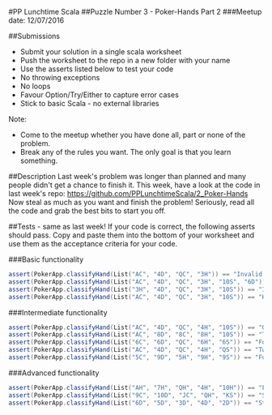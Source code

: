 #PP Lunchtime Scala 
##Puzzle Number 3 - Poker-Hands Part 2
###Meetup date: 12/07/2016

##Submissions
* Submit your solution in a single scala worksheet
* Push the worksheet to the repo in a new folder with your name
* Use the asserts listed below to test your code
* No throwing exceptions
* No loops
* Favour Option/Try/Either to capture error cases
* Stick to basic Scala - no external libraries

Note:
* Come to the meetup whether you have done all, part or none of the problem.
* Break any of the rules you want. The only goal is that you learn something.

##Description
Last week's problem was longer than planned and many people didn't get a chance to finish it. 
This week, have a look at the code in last week's repo: https://github.com/PPLunchtimeScala/2_Poker-Hands
Now steal as much as you want and finish the problem! Seriously, read all the code and grab the best bits to start you off.

##Tests - same as last week!
If your code is correct, the following asserts should pass. 
Copy and paste them into the bottom of your worksheet and use them as the acceptance criteria for your code.

###Basic functionality
```scala
assert(PokerApp.classifyHand(List("AC", "4D", "QC", "3H")) == "Invalid hand: Too few cards")
assert(PokerApp.classifyHand(List("AC", "4D", "QC", "3H", "10S", "6D")) == "Invalid hand: Too many cards")
assert(PokerApp.classifyHand(List("3H", "4D", "QC", "3H", "10S")) == "Invalid hand: Three of Hearts appears two times")
assert(PokerApp.classifyHand(List("AC", "4D", "QC", "3H", "10S")) == "High card: Queen of Clubs")
```
###Intermediate functionality
```scala
assert(PokerApp.classifyHand(List("AC", "4D", "QC", "4H", "10S")) == "One Pair: Fours")
assert(PokerApp.classifyHand(List("AC", "8D", "8C", "8H", "10S")) == "Three of a Kind: Eights")
assert(PokerApp.classifyHand(List("6C", "6D", "QC", "6H", "6S")) == "Four of a Kind: Sixes")
assert(PokerApp.classifyHand(List("AC", "4D", "QC", "4H", "QS")) == "Two Pair: Queens and Fours") //Larger card listed first
assert(PokerApp.classifyHand(List("5C", "9D", "5H", "9H", "9S")) == "Full House: Nines over Fives") //Larger card listed first
```
###Advanced functionality
```scala
assert(PokerApp.classifyHand(List("AH", "7H", "QH", "4H", "10H")) == "Flush: Hearts")
assert(PokerApp.classifyHand(List("9C", "10D", "JC", "QH", "KS")) == "Straight: Nine to King")
assert(PokerApp.classifyHand(List("6D", "5D", "3D", "4D", "2D")) == "Straight Flush: Two to Six")
```
